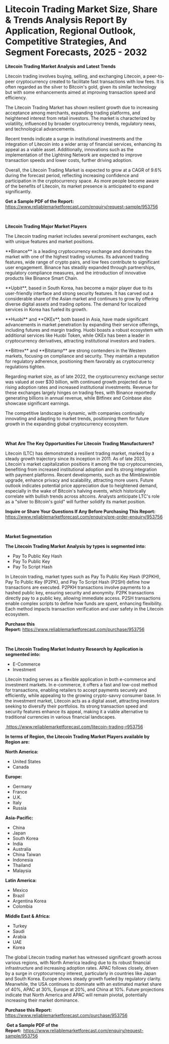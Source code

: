 <p><h1>Litecoin Trading Market Size, Share & Trends Analysis Report By Application, Regional Outlook, Competitive Strategies, And Segment Forecasts, 2025 - 2032</h1></p><p><strong>Litecoin Trading Market Analysis and Latest Trends</strong></p>
<p><p>Litecoin trading involves buying, selling, and exchanging Litecoin, a peer-to-peer cryptocurrency created to facilitate fast transactions with low fees. It is often regarded as the silver to Bitcoin's gold, given its similar technology but with some enhancements aimed at improving transaction speed and efficiency. </p><p>The Litecoin Trading Market has shown resilient growth due to increasing acceptance among merchants, expanding trading platforms, and heightened interest from retail investors. The market is characterized by volatility, influenced by broader cryptocurrency trends, regulatory news, and technological advancements. </p><p>Recent trends indicate a surge in institutional investments and the integration of Litecoin into a wider array of financial services, enhancing its appeal as a viable asset. Additionally, innovations such as the implementation of the Lightning Network are expected to improve transaction speeds and lower costs, further driving adoption. </p><p>Overall, the Litecoin Trading Market is expected to grow at a CAGR of 9.6% during the forecast period, reflecting increasing confidence and participation in the cryptocurrency space. As more people become aware of the benefits of Litecoin, its market presence is anticipated to expand significantly.</p></p>
<p><strong>Get a Sample PDF of the Report:&nbsp;</strong> <a href="https://www.reliablemarketforecast.com/enquiry/request-sample/953756?utm_campaign=3617&utm_medium=2&utm_source=Github&utm_content=ia&utm_term=18042025&utm_id=litecoin-trading">https://www.reliablemarketforecast.com/enquiry/request-sample/953756</a></p>
<p>&nbsp;</p>
<p><strong>Litecoin Trading Major Market Players</strong></p>
<p><p>The Litecoin trading market includes several prominent exchanges, each with unique features and market positions. </p><p>**Binance** is a leading cryptocurrency exchange and dominates the market with one of the highest trading volumes. Its advanced trading features, wide range of crypto pairs, and low fees contribute to significant user engagement. Binance has steadily expanded through partnerships, regulatory compliance measures, and the introduction of innovative products like Binance Smart Chain.</p><p>**Upbit**, based in South Korea, has become a major player due to its user-friendly interface and strong security features. It has carved out a considerable share of the Asian market and continues to grow by offering diverse digital assets and trading options. The demand for localized services in Korea has fueled its growth.</p><p>**Huobi** and **OKEx**, both based in Asia, have made significant advancements in market penetration by expanding their service offerings, including futures and margin trading. Huobi boasts a robust ecosystem with additional services like Huobi Token, while OKEx has been a leader in cryptocurrency derivatives, attracting institutional investors and traders.</p><p>**Bittrex** and **Bitstamp** are strong contenders in the Western markets, focusing on compliance and security. They maintain a reputation for regulatory adherence, positioning them favorably as cryptocurrency regulations tighten. </p><p>Regarding market size, as of late 2022, the cryptocurrency exchange sector was valued at over $30 billion, with continued growth projected due to rising adoption rates and increased institutional investments. Revenue for these exchanges largely hinges on trading fees, with Binance reportedly generating billions in annual revenue, while Bitfinex and Coinbase also showcase significant earnings.</p><p>The competitive landscape is dynamic, with companies continually innovating and adapting to market trends, positioning them for future growth in the expanding global cryptocurrency ecosystem.</p></p>
<p>&nbsp;</p>
<p><strong>What Are The Key Opportunities For Litecoin Trading Manufacturers?</strong></p>
<p><p>Litecoin (LTC) has demonstrated a resilient trading market, marked by a steady growth trajectory since its inception in 2011. As of late 2023, Litecoin's market capitalization positions it among the top cryptocurrencies, benefiting from increased institutional adoption and its strong integration with payment platforms. Recent developments, such as the Mimblewimble upgrade, enhance privacy and scalability, attracting more users. Future outlook indicates potential price appreciation due to heightened demand, especially in the wake of Bitcoin's halving events, which historically correlate with bullish trends across altcoins. Analysts anticipate LTC's role as a "silver to Bitcoin's gold" will further solidify its market position.</p></p>
<p><strong>Inquire or Share Your Questions If Any Before Purchasing This Report:</strong> <a href="https://www.reliablemarketforecast.com/enquiry/pre-order-enquiry/953756?utm_campaign=3617&utm_medium=2&utm_source=Github&utm_content=ia&utm_term=18042025&utm_id=litecoin-trading">https://www.reliablemarketforecast.com/enquiry/pre-order-enquiry/953756</a></p>
<p>&nbsp;</p>
<p><strong>Market Segmentation</strong></p>
<p><strong>The Litecoin Trading Market Analysis by types is segmented into:</strong></p>
<p><ul><li>Pay To Public Key Hash</li><li>Pay To Public Key</li><li>Pay To Script Hash</li></ul></p>
<p><p>In Litecoin trading, market types such as Pay To Public Key Hash (P2PKH), Pay To Public Key (P2PK), and Pay To Script Hash (P2SH) define how transactions are executed. P2PKH transactions involve payments to a hashed public key, ensuring security and anonymity. P2PK transactions directly pay to a public key, allowing immediate access. P2SH transactions enable complex scripts to define how funds are spent, enhancing flexibility. Each method impacts transaction verification and user safety in the Litecoin ecosystem.</p></p>
<p><strong>Purchase this Report:&nbsp;</strong><a href="https://www.reliablemarketforecast.com/purchase/953756?utm_campaign=3617&utm_medium=2&utm_source=Github&utm_content=ia&utm_term=18042025&utm_id=litecoin-trading">https://www.reliablemarketforecast.com/purchase/953756</a></p>
<p>&nbsp;</p>
<p><strong>The Litecoin Trading Market Industry Research by Application is segmented into:</strong></p>
<p><ul><li>E-Commerce</li><li>Investment</li></ul></p>
<p><p>Litecoin trading serves as a flexible application in both e-commerce and investment markets. In e-commerce, it offers a fast and low-cost method for transactions, enabling retailers to accept payments securely and efficiently, while appealing to the growing crypto-savvy consumer base. In the investment market, Litecoin acts as a digital asset, attracting investors seeking to diversify their portfolios. Its strong transaction speed and security features enhance its appeal, making it a viable alternative to traditional currencies in various financial landscapes.</p></p>
<p><a href="https://www.reliablemarketforecast.com/litecoin-trading-r953756?utm_campaign=3617&utm_medium=2&utm_source=Github&utm_content=ia&utm_term=18042025&utm_id=litecoin-trading">&nbsp;https://www.reliablemarketforecast.com/litecoin-trading-r953756</a></p>
<p><strong>In terms of Region, the Litecoin Trading Market Players available by Region are:</strong></p>
<p>
    <p> <strong> North America: </strong>
        <ul>
            <li>United States</li>
            <li>Canada</li>
        </ul>
        </p> 
    <p> <strong> Europe: </strong>
        <ul>
            <li>Germany</li>
            <li>France</li>
            <li>U.K.</li>
            <li>Italy</li>
            <li>Russia</li>
        </ul>
        </p> 
    <p> <strong> Asia-Pacific: </strong>
        <ul>
            <li>China</li>
            <li>Japan</li>
            <li>South Korea</li>
            <li>India</li>
            <li>Australia</li>
            <li>China Taiwan</li>
            <li>Indonesia</li>
            <li>Thailand</li>
            <li>Malaysia</li>
        </ul>
        </p> 
    <p> <strong> Latin America: </strong>
        <ul>
            <li>Mexico</li>
            <li>Brazil</li>
            <li>Argentina Korea</li>
            <li>Colombia</li>
        </ul>
        </p> 
    <p> <strong> Middle East & Africa: </strong>
        <ul>
            <li>Turkey</li>
            <li>Saudi</li>
            <li>Arabia</li>
            <li>UAE</li>
            <li>Korea</li>
        </ul>
    </p>
    </p>
<p><p>The global Litecoin trading market has witnessed significant growth across various regions, with North America leading due to its robust financial infrastructure and increasing adoption rates. APAC follows closely, driven by a surge in cryptocurrency interest, particularly in countries like Japan and South Korea. Europe shows steady growth fueled by regulatory clarity. Meanwhile, the USA continues to dominate with an estimated market share of 40%, APAC at 30%, Europe at 20%, and China at 10%. Future projections indicate that North America and APAC will remain pivotal, potentially increasing their market dominance.</p></p>
<p><strong>Purchase this Report: </strong><a href="https://www.reliablemarketforecast.com/purchase/953756?utm_campaign=3617&utm_medium=2&utm_source=Github&utm_content=ia&utm_term=18042025&utm_id=litecoin-trading">https://www.reliablemarketforecast.com/purchase/953756</a></p>
<p>&nbsp;<strong>Get a Sample PDF of the Report:&nbsp;&nbsp;</strong><a href="https://www.reliablemarketforecast.com/enquiry/request-sample/953756?utm_campaign=3617&utm_medium=2&utm_source=Github&utm_content=ia&utm_term=18042025&utm_id=litecoin-trading">https://www.reliablemarketforecast.com/enquiry/request-sample/953756</a></p>
<p><strong></strong></p>
<p><p></p><p></p><p></p></p>